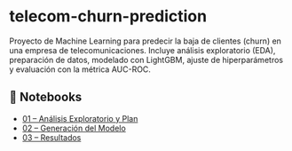 # telecom-churn-prediction
Proyecto de Machine Learning para predecir la baja de clientes (churn) en una empresa de telecomunicaciones. Incluye análisis exploratorio (EDA), preparación de datos, modelado con LightGBM, ajuste de hiperparámetros y evaluación con la métrica AUC-ROC.

## 📂 Notebooks
- [01 – Análisis Exploratorio y Plan](Notebooks/01_eda_plan.ipynb)  
- [02 – Generación del Modelo](Notebooks/02_modelado.ipynb)  
- [03 – Resultados](Notebooks/03_resultados.ipynb) 
